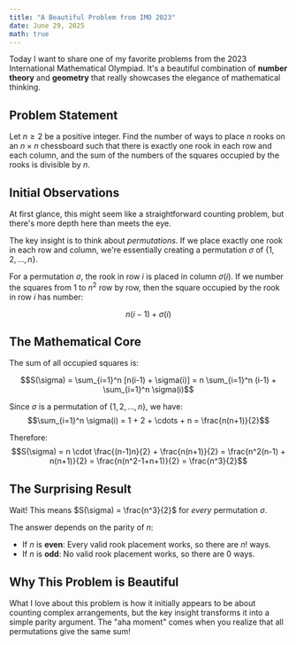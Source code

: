 ```yaml
---
title: "A Beautiful Problem from IMO 2023"
date: June 29, 2025
math: true
---
```


Today I want to share one of my favorite problems from the 2023 International Mathematical Olympiad. It's a beautiful combination of **number theory** and **geometry** that really showcases the elegance of mathematical thinking.

## Problem Statement

Let $n \geq 2$ be a positive integer. Find the number of ways to place $n$ rooks on an $n \times n$ chessboard such that there is exactly one rook in each row and each column, and the sum of the numbers of the squares occupied by the rooks is divisible by $n$.

## Initial Observations

At first glance, this might seem like a straightforward counting problem, but there's more depth here than meets the eye.

The key insight is to think about *permutations*. If we place exactly one rook in each row and column, we're essentially creating a permutation $\sigma$ of $\{1, 2, \ldots, n\}$.

For a permutation $\sigma$, the rook in row $i$ is placed in column $\sigma(i)$. If we number the squares from 1 to $n^2$ row by row, then the square occupied by the rook in row $i$ has number:

$$n(i-1) + \sigma(i)$$

## The Mathematical Core

The sum of all occupied squares is:

$$S(\sigma) = \sum_{i=1}^n [n(i-1) + \sigma(i)] = n \sum_{i=1}^n (i-1) + \sum_{i=1}^n \sigma(i)$$

Since $\sigma$ is a permutation of $\{1, 2, \ldots, n\}$, we have:
$$\sum_{i=1}^n \sigma(i) = 1 + 2 + \cdots + n = \frac{n(n+1)}{2}$$

Therefore:
$$S(\sigma) = n \cdot \frac{(n-1)n}{2} + \frac{n(n+1)}{2} = \frac{n^2(n-1) + n(n+1)}{2} = \frac{n(n^2-1+n+1)}{2} = \frac{n^3}{2}$$

## The Surprising Result

Wait! This means $S(\sigma) = \frac{n^3}{2}$ for *every* permutation $\sigma$.

The answer depends on the parity of $n$:

- If $n$ is **even**: Every valid rook placement works, so there are $n!$ ways.
- If $n$ is **odd**: No valid rook placement works, so there are $0$ ways.

## Why This Problem is Beautiful

What I love about this problem is how it initially appears to be about counting complex arrangements, but the key insight transforms it into a simple parity argument. The "aha moment" comes when you realize that all permutations give the same sum!
